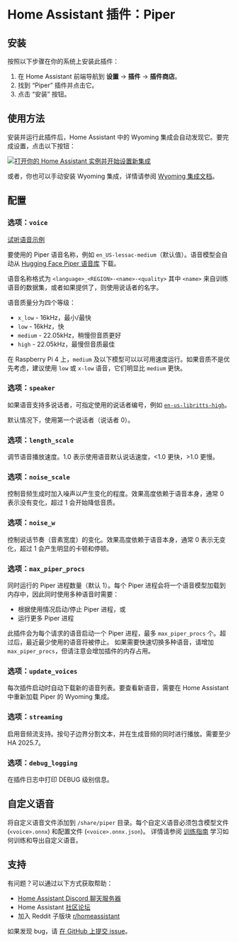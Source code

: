 # Home Assistant 插件：Piper

## 安装

按照以下步骤在你的系统上安装此插件：

1. 在 Home Assistant 前端导航到 **设置** -> **插件** -> **插件商店**。
2. 找到 “Piper” 插件并点击它。
3. 点击 “安装” 按钮。

## 使用方法

安装并运行此插件后，Home Assistant 中的 Wyoming 集成会自动发现它。要完成设置，点击以下按钮：

[![打开你的 Home Assistant 实例并开始设置新集成](https://my.home-assistant.io/badges/config_flow_start.svg)](https://my.home-assistant.io/redirect/config_flow_start/?domain=wyoming)

或者，你也可以手动安装 Wyoming 集成，详情请参阅 [Wyoming 集成文档](https://www.home-assistant.io/integrations/wyoming/)。

## 配置

### 选项：`voice`

[试听语音示例](https://rhasspy.github.io/piper-samples/)

要使用的 Piper 语音名称，例如 `en_US-lessac-medium`（默认值）。语音模型会自动从 [Hugging Face Piper 语音库](https://huggingface.co/rhasspy/piper-voices/tree/v1.0.0) 下载。

语音名称格式为 `<language>_<REGION>-<name>-<quality>`
其中 `<name>` 来自训练语音的数据集，或者如果提供了，则使用说话者的名字。

语音质量分为四个等级：

* `x_low` - 16kHz，最小/最快
* `low` - 16kHz，快
* `medium` - 22.05kHz，稍慢但音质更好
* `high` - 22.05kHz，最慢但音质最佳

在 Raspberry Pi 4 上，`medium` 及以下模型可以以可用速度运行。如果音质不是优先考虑，建议使用 `low` 或 `x-low` 语音，它们明显比 `medium` 更快。

### 选项：`speaker`

如果语音支持多说话者，可指定使用的说话者编号，例如 [`en-us-libritts-high`](https://rhasspy.github.io/piper-samples/#en-us-libritts-high)。

默认情况下，使用第一个说话者（说话者 0）。

### 选项：`length_scale`

调节语音播放速度。1.0 表示使用语音默认说话速度，<1.0 更快，>1.0 更慢。

### 选项：`noise_scale`

控制音频生成时加入噪声以产生变化的程度。效果高度依赖于语音本身，通常 0 表示没有变化，超过 1 会开始降低音质。

### 选项：`noise_w`

控制说话节奏（音素宽度）的变化。效果高度依赖于语音本身，通常 0 表示无变化，超过 1 会产生明显的卡顿和停顿。

### 选项：`max_piper_procs`

同时运行的 Piper 进程数量（默认 1）。每个 Piper 进程会将一个语音模型加载到内存中，因此同时使用多种语音时需要：

* 根据使用情况启动/停止 Piper 进程，或
* 运行更多 Piper 进程

此插件会为每个请求的语音启动一个 Piper 进程，最多 `max_piper_procs` 个。超过后，最近最少使用的语音将被停止。
如果需要快速切换多种语音，请增加 `max_piper_procs`，但请注意会增加插件的内存占用。

### 选项：`update_voices`

每次插件启动时自动下载新的语音列表。要查看新语音，需要在 Home Assistant 中重新加载 Piper 的 Wyoming 集成。

### 选项：`streaming`

启用音频流支持。按句子边界分割文本，并在生成音频的同时进行播放。需要至少 HA 2025.7。

### 选项：`debug_logging`

在插件日志中打印 DEBUG 级别信息。

## 自定义语音

将自定义语音文件添加到 `/share/piper` 目录。每个自定义语音必须包含模型文件 (`<voice>.onnx`) 和配置文件 (`<voice>.onnx.json`)。
详情请参阅 [训练指南](https://github.com/rhasspy/piper/blob/master/TRAINING.md) 学习如何训练和导出自定义语音。

## 支持

有问题？可以通过以下方式获取帮助：

* [Home Assistant Discord 聊天服务器][discord]
* Home Assistant [社区论坛][forum]
* 加入 Reddit 子版块 [r/homeassistant][reddit]

如果发现 bug，请 [在 GitHub 上提交 issue][issue]。

[discord]: https://discord.gg/c5DvZ4e
[forum]: https://community.home-assistant.io
[issue]: https://github.com/home-assistant/addons/issues
[reddit]: https://reddit.com/r/homeassistant
[repository]: https://github.com/hassio-addons/repository
